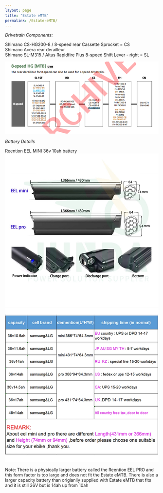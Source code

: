 ```yaml
---
layout: page
title: "Estate eMTB"
permalink: /Estate-eMTB/
---
```


*Drivetrain Components:*

Shimano CS-HG200-8 / 8-speed rear Cassette Sprocket = CS  
Shimano Acera rear derailleur  
Shimano SL-M315 / Altus Rapidfire Plus 8-speed Shift Lever - right = SL

![ShimanoMTBComponentCombatibility](/assets/ShimanoMTBComponentCompatibility.png)  

*Battery Details*

Reention EEL MINI 36v 10ah battery
![](/assets/reention-eel-Pro-mini-inner-ebike-battery-36v-48v-10-4ah-11-6ah-14ah-17-5ah.jpeg)  
![](/assets/reention-eel-Pro-mini-inner-ebike-battery-36v-48v-10-4ah-11-6ah-14ah-17-5ah.webp)  

Note: There is a physically larger battery called the Reention EEL PRO and this form factor is too large and does not fit the Estate eMTB.  There is also a larger capacity battery than origianlly supplied with Estate eMTB that fits and it is still 36V but is 14ah up from 10ah  
